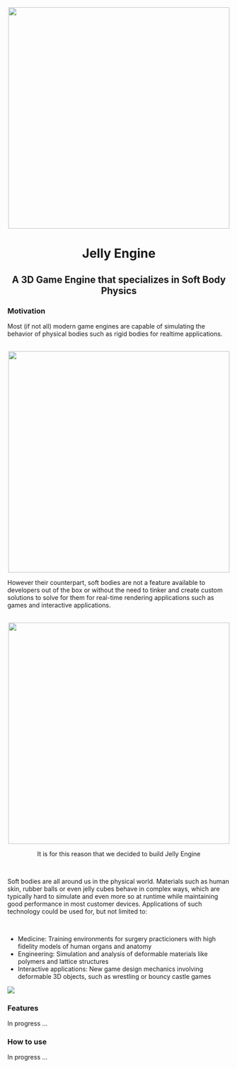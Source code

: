 <div align = "center">
  <img src = https://github.com/Rafapp/jellyengine/assets/38381290/867c69fa-b9d9-4d55-a9fa-65df89ec093e width = "500px" align = "center">
  <h1>Jelly Engine</h1>
  <h2>A 3D Game Engine that specializes in Soft Body Physics</h2>
</div>
<h3>Motivation</h3>
<p>Most (if not all) modern game engines are capable of simulating the behavior of physical bodies such as rigid bodies for realtime applications.</p>
<br>
  <div align = "center">
    <img src = https://media.giphy.com/media/J5XaDN7mg3lHLoUJbu/giphy.gif?cid=ecf05e47wjl82fppofuwugevgps9nhf4mlnhov0t7uk6kydd&ep=v1_gifs_search&rid=giphy.gif&ct=g width = "500px" align = "center">
  </div>
<p>However their counterpart, soft bodies are not a feature available to developers out of the box or without the need to tinker and create custom solutions to solve for them for real-time rendering applications such as games and interactive applications.</p>
<br>
  <div align = "center">
    <img src = https://media.giphy.com/media/ct0EZMsDgLQAsTr1TD/giphy.gif?cid=790b7611qwjzlb74i06aezk82snu8tv0pztihdps989ofr8k&ep=v1_gifs_search&rid=giphy.gif&ct=g width = "500px" align = "center">
    <p>It is for this reason that we decided to build Jelly Engine</p>
</div>
<br>
<p>Soft bodies are all around us in the physical world. Materials such as human skin, rubber balls or even jelly cubes behave in complex ways, which are typically hard to simulate and even more so at runtime while maintaining good performance in most customer devices. Applications of such technology could be used for, but not limited to:</p>
<br>
<ul>
  <li>Medicine: Training environments for surgery practicioners with high fidelity models of human organs and anatomy</li>
  <li>Engineering: Simulation and analysis of deformable materials like polymers and lattice structures</li>
  <li>Interactive applications: New game design mechanics involving deformable 3D objects, such as wrestling or bouncy castle games</li>
</ul>
<img src=https://media1.giphy.com/media/v1.Y2lkPTc5MGI3NjExMHo5Nmh1eDdlbXkzc2RuYW5xdHprMmkwMDh5a3AwdjIwaDQ2NGZveCZlcD12MV9pbnRlcm5hbF9naWZfYnlfaWQmY3Q9Zw/ct0EZMsDgLQAsTr1TD/giphy.gif>




### Features
In progress ...

### How to use
In progress ...
